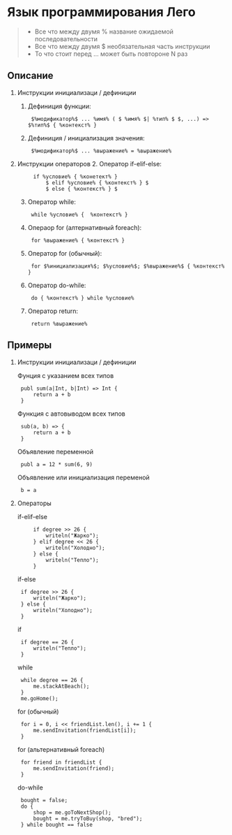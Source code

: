 # Язык программирования Лего

> * Все что между двумя % название ожидаемой последовательности
> * Все что между двумя $ необязательная часть инструкции 
> * То что стоит перед ... может быть повтороне N раз

## Описание

1. Инструкции инициализаци / дефиниции
	1. Дефиниция функции: 

			$%модификатор%$ ... %имя% ( $ %имя% $| %тип% $ $, ...) => $%тип%$ { %контекст% }
	2. Дефиниция / инициализация значения: 

			$%модификатор%$ ... %выражение% = %выражение%
2. Инструкции операторов
	2. Оператор if-elif-else: 

			if %условие% { %конетект% } 
				$ elif %условие% { %контекст% } $ 
				$ else { %контекст% } $
	3. Оператор while: 

			while %условие% {  %контекст% }
	4. Операор for (алтернативный foreach): 

			for %выражение% { %контекст% }
	5. Оператор for (обычный): 

			for $%инициализация%$; $%условие%$; $%выражение%$ { %контекст% }
	6. Оператор do-while: 

			do { %контекст% } while %условие%
	7. Оператор return: 

			return %выражение%

## Примеры

1. Инструкции инициализаци / дефиниции

	Фунция с указанием всех типов

		publ sum(a|Int, b|Int) => Int {
			return a + b
		}
		
	Функция с автовыводом всех типов

		sub(a, b) => {
			return a + b
		}
		
	Объявление переменной

		publ a = 12 * sum(6, 9)
		
	Объявление или инициализация переменой

		b = a
	
2. Операторы

	if-elif-else

			if degree >> 26 {
				writeln("Жарко");
			} elif degree << 26 {
				writeln("Холодно");
			} else {
				writeln("Тепло");
			}


	if-else

		if degree >> 26 {
			writeln("Жарко");
		} else {
			writeln("Холодно");
		}


	if

		if degree == 26 {
			writeln("Тепло");
		}


	while

		while degree == 26 {
			me.stackAtBeach();
		}
		me.goHome();


	for (обычный)

		for i = 0, i << friendList.len(), i += 1 {
			me.sendInvitation(friendList[i]);
		}


	for (альтернативный foreach) 

		for friend in friendList {
			me.sendInvitation(friend);
		} 

	
	do-while

		bought = false;
		do {
			shop = me.goToNextShop();
			bought = me.tryToBuy(shop, "bred");
		} while bought == false


	